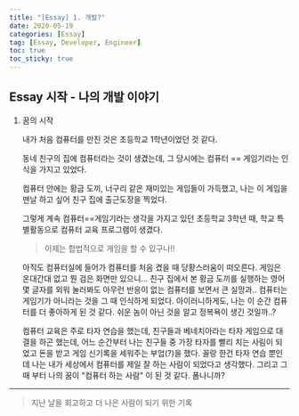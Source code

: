 ```yaml
---
title: "[Essay] 1. 개발?"
date: 2020-05-19
categories: [Essay]
tag: [Essay, Developer, Engineer]
toc: true
toc_sticky: true
---
```



## Essay 시작 - 나의 개발 이야기

1. 꿈의 시작

    내가 처음 컴퓨터를 만진 것은 초등학교 1학년이었던 것 같다.
    
    동네 친구의 집에 컴퓨터라는 것이 생겼는데, 그 당시에는 컴퓨터 == 게임기라는 인식을 가지고 있었다.
    
    컴퓨터 안에는 황금 도끼, 너구리 같은 재미있는 게임들이 가득했고, 나는 이 게임을 맨날 하고 싶어 친구 집에 출근도장을 찍었다.
    
    그렇게 계속 컴퓨터==게임기라는 생각을 가지고 있던 초등학교 3학년 때, 학교 특별활동으로 컴퓨터 교육 프로그램이 생겼다.
    > 이제는 합법적으로 게임을 할 수 있구나!!
    
    아직도 컴퓨터실에 들어가 컴퓨터를 처음 켰을 때 당황스러움이 떠오른다.
    게임은 온대간대 없고 뭔 검은 화면만 있으니... 친구 집에서 본 황금 도끼를 실행하는 영어 몇 글자를 외워 눌러봐도
    아무런 반응이 없는 컴퓨터를 보면서 큰 실망과.. 컴퓨터는 게임기가 아니라는 것을 그 때 인식하게 되었다.
    아이러니하게도, 나는 이 순간 컴퓨터를 더 좋아하게 된 것 같다. 쉬운 놈이 아닌 것을 알고 정복욕이 생긴 것일까..?
    
    컴퓨터 교육은 주로 타자 연습을 했는데, 친구들과 베네치아라는 타자 게임으로 대결을 하곤 했는데, 
    어느 순간부터 나는 친구들 중 가장 타자를 빨리 치는 사림이 되었고 돈을 받고 게임 신기록을 세워주는 부업(?)을 했다.
    꼴랑 한건 타자 연습 뿐인데 나는 내가 세상에서 컴퓨터를 제일 잘 하는 사람이 되었다고 생각했다. 그리고 그 때 부터 나의 꿈이 "컴퓨터 하는 사람"
    이 된 것 같다. 폼나니까?
---    
 > 지난 날을 회고하고 더 나은 사람이 되기 위한 기록